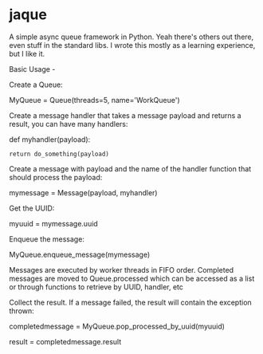 # jaque
A simple async queue framework in Python.  Yeah there's others out there, even stuff in the standard libs.  I wrote this mostly as a learning experience, but I like it.

Basic Usage -

Create a Queue:

  MyQueue = Queue(threads=5, name='WorkQueue')

Create a message handler that takes a message payload and returns a result, you can have many handlers:

  def myhandler(payload):
  
    return do_something(payload)

Create a message with payload and the name of the handler function that should process the payload:

  mymessage = Message(payload, myhandler)

Get the UUID:

  myuuid = mymessage.uuid

Enqueue the message:

  MyQueue.enqueue_message(mymessage)

Messages are executed by worker threads in FIFO order.  Completed messages are moved to Queue.processed which can be accessed as a list or through functions to retrieve by UUID, handler, etc

Collect the result. If a message failed, the result will contain the exception thrown:

  completedmessage = MyQueue.pop_processed_by_uuid(myuuid)
  
  result = completedmessage.result
